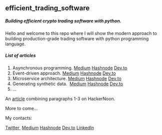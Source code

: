 ## efficient\_trading\_software

##### Building efficient crypto trading software with python.

Hello and welcome to this repo where I will show the modern approach to building production-grade trading software with python programming language.

##### List of articles

1.  Asynchronous programming. [Medium](https://medium.com/@junglesven/asynchronous-programming-a0fd4cd4d609?source=user_profile---------3----------------------------) [Hashnode](https://junglesven.hashnode.dev/asynchronous-programming) [Dev.to](https://dev.to/jungle_sven/asynchronous-programming-4353)
2.  Event-driven approach. [Medium](https://medium.com/@junglesven/event-driven-approach-d326bc2b5199?source=user_profile---------2----------------------------) [Hashnode](https://junglesven.hashnode.dev/event-driven-approach) [Dev.to](https://dev.to/jungle_sven/event-driven-approach-524f)
3.  Microservice architecture. [Medium](https://medium.com/@junglesven/microservices-4aa4f7d0cd90?source=user_profile---------1----------------------------) [Hashnode](https://junglesven.hashnode.dev/microservices) [Dev.to](https://dev.to/jungle_sven/microservices-42o)
4.  Generating synthetic data.  [Medium](https://medium.com/@junglesven/genergewhat-is-market-data-and-how-to-generate-it-with-python-4b0e8b89b4fc?source=user_profile---------0----------------------------) [Hashnode](https://junglesven.hashnode.dev/what-is-market-data-and-how-to-generate-it-with-python) [Dev.to](https://dev.to/jungle_sven/what-is-market-data-and-how-to-generate-it-with-python-e46)
5.  …

An [article](https://hackernoon.com/building-efficient-crypto-trading-software-with-python) combining paragraphs 1-3 on HackerNoon. 

More to come…

My contacts:

[Twitter ](https://twitter.com/jungle_sven) [Medium](https://medium.com/@junglesven) [Hashnode](https://junglesven.hashnode.dev/) [Dev.to](https://dev.to/jungle_sven) [LinkedIn](https://www.linkedin.com/in/andrii-zakharkin/)
